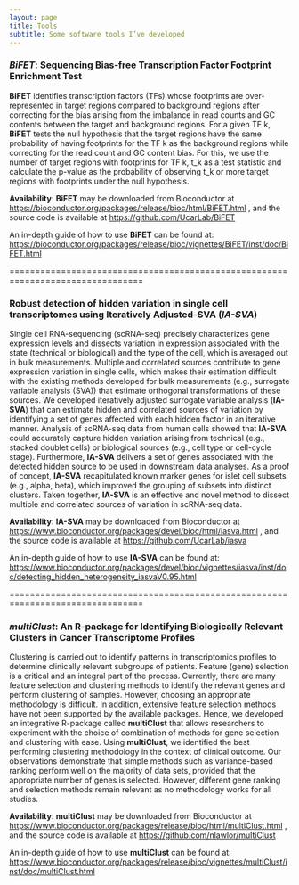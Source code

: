```yaml
---
layout: page
title: Tools
subtitle: Some software tools I’ve developed
---
```


### _BiFET_: Sequencing Bias-free Transcription Factor Footprint Enrichment Test

**BiFET** identifies transcription factors (TFs) whose footprints are over-represented in target regions compared to background regions after correcting for the bias arising from the imbalance in read counts and GC contents between the target and background regions. For a given TF k, **BiFET** tests the null hypothesis that the target regions have the same probability of having footprints for the TF k as the background regions while correcting for the read count and GC content bias. For this, we use the number of target regions with footprints for TF k, t_k as a test statistic and calculate the p-value as the probability of observing t_k or more target regions with footprints under the null hypothesis.

**Availability**: **BiFET** may be downloaded from Bioconductor at https://bioconductor.org/packages/release/bioc/html/BiFET.html , and the source code is available at https://github.com/UcarLab/BiFET

An in-depth guide of how to use **BiFET** can be found at: https://bioconductor.org/packages/release/bioc/vignettes/BiFET/inst/doc/BiFET.html

================================================================================

### Robust detection of hidden variation in single cell transcriptomes using Iteratively Adjusted-SVA (_IA-SVA_)

Single cell RNA-sequencing (scRNA-seq) precisely characterizes gene expression levels and dissects variation in expression associated with the state (technical or biological) and the type of the cell, which is averaged out in bulk measurements. Multiple and correlated sources contribute to gene expression variation in single cells, which makes their estimation difficult with the existing methods developed for bulk measurements (e.g., surrogate variable analysis (SVA)) that estimate orthogonal transformations of these sources. We developed iteratively adjusted surrogate variable analysis (**IA-SVA**) that can estimate hidden and correlated sources of variation by identifying a set of genes affected with each hidden factor in an iterative manner. Analysis of scRNA-seq data from human cells showed that **IA-SVA** could accurately capture hidden variation arising from technical (e.g., stacked doublet cells) or biological sources (e.g., cell type or cell-cycle stage). Furthermore, **IA-SVA** delivers a set of genes associated with the detected hidden source to be used in downstream data analyses. As a proof of concept, **IA-SVA** recapitulated known marker genes for islet cell subsets (e.g., alpha, beta), which improved the grouping of subsets into distinct clusters. Taken together, **IA-SVA** is an effective and novel method to dissect multiple and correlated sources of variation in scRNA-seq data.

**Availability**: **IA-SVA** may be downloaded from Bioconductor at https://www.bioconductor.org/packages/devel/bioc/html/iasva.html , and the source code is available at https://github.com/UcarLab/iasva

An in-depth guide of how to use **IA-SVA** can be found at: 
https://www.bioconductor.org/packages/devel/bioc/vignettes/iasva/inst/doc/detecting_hidden_heterogeneity_iasvaV0.95.html

================================================================================

### _multiClust_:  An R-package for Identifying Biologically Relevant Clusters in Cancer Transcriptome Profiles

Clustering is carried out to identify patterns in transcriptomics profiles to determine clinically relevant subgroups of patients. Feature (gene) selection is a critical and an integral part of the process. Currently, there are many feature selection and clustering methods to identify the relevant genes and perform clustering of samples. However, choosing an appropriate methodology is difficult. In addition, extensive feature selection methods have not been supported by the available packages. Hence, we developed an integrative R-package called **multiClust** that allows researchers to experiment with the choice of combination of methods for gene selection and clustering with ease. Using **multiClust**, we identified the best performing clustering methodology in the context of clinical outcome. Our observations demonstrate that simple methods such as variance-based ranking perform well on the majority of data sets, provided that the appropriate number of genes is selected. However, different gene ranking and selection methods remain relevant as no methodology works for all studies.

**Availability**: **multiClust** may be downloaded from Bioconductor at https://www.bioconductor.org/packages/release/bioc/html/multiClust.html , and the source code is available at https://github.com/nlawlor/multiClust 

An in-depth guide of how to use **multiClust** can be found at: https://www.bioconductor.org/packages/release/bioc/vignettes/multiClust/inst/doc/multiClust.html
